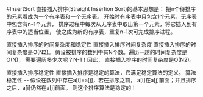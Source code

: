 #InsertSort
直接插入排序(Straight Insertion Sort)的基本思想是：
把n个待排序的元素看成为一个有序表和一个无序表。
开始时有序表中只包含1个元素，无序表中包含有n-1个元素，
排序过程中每次从无序表中取出第一个元素，将它插入到有
序表中的适当位置，
使之成为新的有序表，重复n-1次可完成排序过程。


直接插入排序的时间复杂度和稳定性
直接插入排序时间复杂度
直接插入排序的时间复杂度是O(N2)。
假设被排序的数列中有N个数。遍历一趟的时间复杂度是O(N)，
需要遍历多少次呢？N-1！因此，
直接插入排序的时间复杂度是O(N2)。

直接插入排序稳定性
直接插入排序是稳定的算法，它满足稳定算法的定义。
算法稳定性 -- 假设在数列中存在a[i]=a[j]，若在排序之前，
a[i]在a[j]前面；并且排序之后，a[i]仍然在a[j]前面。
则这个排序算法是稳定的！